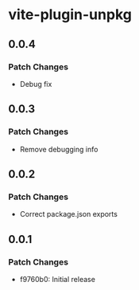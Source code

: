 # vite-plugin-unpkg

## 0.0.4

### Patch Changes

- Debug fix

## 0.0.3

### Patch Changes

- Remove debugging info

## 0.0.2

### Patch Changes

- Correct package.json exports

## 0.0.1

### Patch Changes

- f9760b0: Initial release
